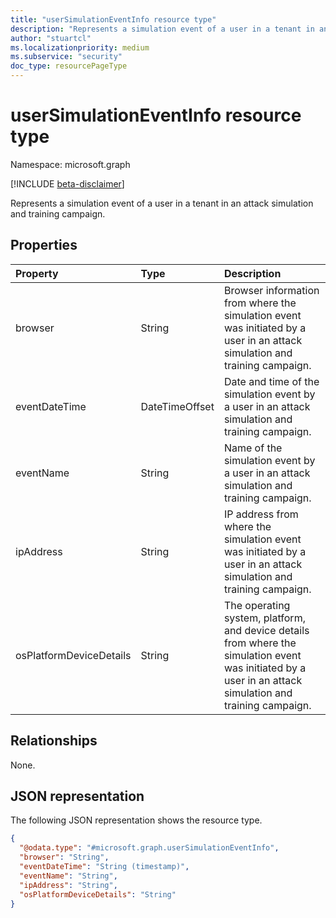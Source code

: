 ```yaml
---
title: "userSimulationEventInfo resource type"
description: "Represents a simulation event of a user in a tenant in an attack simulation and training campaign."
author: "stuartcl"
ms.localizationpriority: medium
ms.subservice: "security"
doc_type: resourcePageType
---
```


# userSimulationEventInfo resource type

Namespace: microsoft.graph

[!INCLUDE [beta-disclaimer](../../includes/beta-disclaimer.md)]

Represents a simulation event of a user in a tenant in an attack simulation and training campaign.

## Properties
|Property|Type|Description|
|:---|:---|:---|
|browser|String|Browser information from where the simulation event was initiated by a user in an attack simulation and training campaign.|
|eventDateTime|DateTimeOffset|Date and time of the simulation event by a user in an attack simulation and training campaign.|
|eventName|String|Name of the simulation event by a user in an attack simulation and training campaign.|
|ipAddress|String|IP address from where the simulation event was initiated by a user in an attack simulation and training campaign.|
|osPlatformDeviceDetails|String|The operating system, platform, and device details from where the simulation event was initiated by a user in an attack simulation and training campaign.|

## Relationships
None.

## JSON representation
The following JSON representation shows the resource type.
<!-- {
  "blockType": "resource",
  "@odata.type": "microsoft.graph.userSimulationEventInfo"
}
-->
``` json
{
  "@odata.type": "#microsoft.graph.userSimulationEventInfo",
  "browser": "String",
  "eventDateTime": "String (timestamp)",
  "eventName": "String",
  "ipAddress": "String",
  "osPlatformDeviceDetails": "String"
}
```
